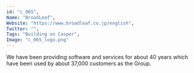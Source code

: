 ```yaml
--- 
id: "c_065", 
Name: "BroadLeaf", 
Website: "https://www.broadleaf.co.jp/english", 
Twitter: "", 
Tags: "Building on Casper", 
Image: "c_065_logo.png" 
--- 
```

<!--lang:en--> 
We have been providing software and services for about 40 years which have been used by about 37,000 customers as the Group.
<!--lang:es--] 
We have been providing software and services for about 40 years which have been used by about 37,000 customers as the Group.
<!--lang:de--] 
We have been providing software and services for about 40 years which have been used by about 37,000 customers as the Group.
<!--lang:fr--] 
We have been providing software and services for about 40 years which have been used by about 37,000 customers as the Group.
<!--lang:pl--] 
We have been providing software and services for about 40 years which have been used by about 37,000 customers as the Group.
<!--lang:pt--] 
We have been providing software and services for about 40 years which have been used by about 37,000 customers as the Group.
[!--lang:*--> 
